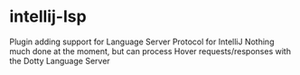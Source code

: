 # intellij-lsp
Plugin adding support for Language Server Protocol for IntelliJ
Nothing much done at the moment, but can process Hover requests/responses with the Dotty Language Server
